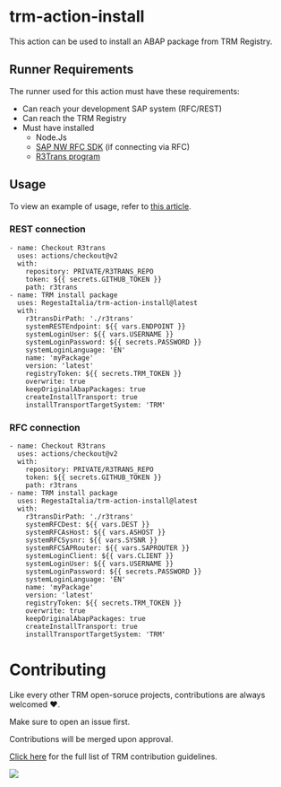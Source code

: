 # trm-action-install

This action can be used to install an ABAP package from TRM Registry.

## Runner Requirements

The runner used for this action must have these requirements:
- Can reach your development SAP system (RFC/REST)
- Can reach the TRM Registry
- Must have installed
    - Node.Js
    - [SAP NW RFC SDK](https://docs.trmregistry.com/#/client/docs/setup?id=sap-nw-rfc-sdk) (if connecting via RFC)
    - [R3Trans program](https://docs.trmregistry.com/#/client/docs/setup?id=r3trans-program)

## Usage

To view an example of usage, refer to [this article](https://docs.trmregistry.com/#/client/docs/examples/githubActions).

### REST connection

```
- name: Checkout R3trans
  uses: actions/checkout@v2
  with:
    repository: PRIVATE/R3TRANS_REPO
    token: ${{ secrets.GITHUB_TOKEN }}
    path: r3trans
- name: TRM install package
  uses: RegestaItalia/trm-action-install@latest
  with:
    r3transDirPath: './r3trans'
    systemRESTEndpoint: ${{ vars.ENDPOINT }}
    systemLoginUser: ${{ vars.USERNAME }}
    systemLoginPassword: ${{ secrets.PASSWORD }}
    systemLoginLanguage: 'EN'
    name: 'myPackage'
    version: 'latest'
    registryToken: ${{ secrets.TRM_TOKEN }}
    overwrite: true
    keepOriginalAbapPackages: true
    createInstallTransport: true
    installTransportTargetSystem: 'TRM'
```

### RFC connection

```
- name: Checkout R3trans
  uses: actions/checkout@v2
  with:
    repository: PRIVATE/R3TRANS_REPO
    token: ${{ secrets.GITHUB_TOKEN }}
    path: r3trans
- name: TRM install package
  uses: RegestaItalia/trm-action-install@latest
  with:
    r3transDirPath: './r3trans'
    systemRFCDest: ${{ vars.DEST }}
    systemRFCAsHost: ${{ vars.ASHOST }}
    systemRFCSysnr: ${{ vars.SYSNR }}
    systemRFCSAPRouter: ${{ vars.SAPROUTER }}
    systemLoginClient: ${{ vars.CLIENT }}
    systemLoginUser: ${{ vars.USERNAME }}
    systemLoginPassword: ${{ secrets.PASSWORD }}
    systemLoginLanguage: 'EN'
    name: 'myPackage'
    version: 'latest'
    registryToken: ${{ secrets.TRM_TOKEN }}
    overwrite: true
    keepOriginalAbapPackages: true
    createInstallTransport: true
    installTransportTargetSystem: 'TRM'
```

# Contributing <!-- {docsify-remove} -->

Like every other TRM open-soruce projects, contributions are always welcomed ❤️.

Make sure to open an issue first.

Contributions will be merged upon approval.

[Click here](https://docs.trmregistry.com/#/CONTRIBUTING) for the full list of TRM contribution guidelines.

[<img src="https://trmregistry.com/public/contributors?image=true">](https://docs.trmregistry.com/#/?id=contributors)
